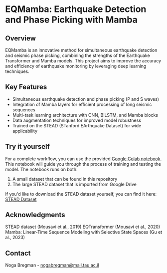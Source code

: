 # EQMamba: Earthquake Detection and Phase Picking with Mamba

## Overview

EQMamba is an innovative method for simultaneous earthquake detection and seismic phase picking, combining the strengths of the Earthquake Transformer and Mamba models. This project aims to improve the accuracy and efficiency of earthquake monitoring by leveraging deep learning techniques.

## Key Features 

- Simultaneous earthquake detection and phase picking (P and S waves)
- Integration of Mamba layers for efficient processing of long seismic sequences
- Multi-task learning architecture with CNN, BiLSTM, and Mamba blocks
- Data augmentation techniques for improved model robustness
- Trained on the STEAD (STanford EArthquake Dataset) for wide applicability


## Try it yourself

For a complete workflow, you can use the provided [Google Colab notebook](https://colab.research.google.com/drive/1xPcfK0skawQ5xAqkaAWt99sYw5IP7izt?usp=sharing). This notebook will guide you through the process of training and testing the model. The notebook runs on both:

1. A small dataset that can be found in this repository
2. The large STEAD dataset that is imported from Google Drive

If you'd like to download the STEAD dataset yourself, you can find it here: [STEAD Dataset](https://github.com/smousavi05/STEAD)

## Acknowledgments

STEAD dataset (Mousavi et al., 2019)
EQTransformer (Mousavi et al., 2020)
Mamba: Linear-Time Sequence Modeling with Selective State Spaces (Gu et al., 2023)

## Contact
Noga Bregman - nogabregman@mail.tau.ac.il

